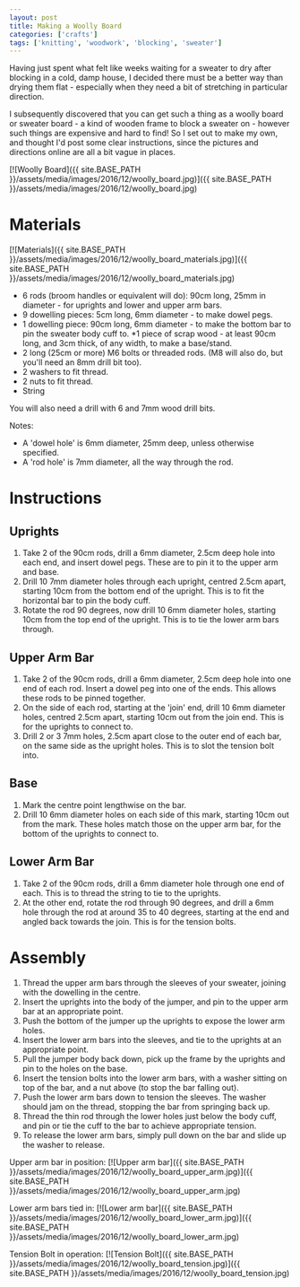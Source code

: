 ```yaml
---
layout: post
title: Making a Woolly Board
categories: ['crafts']
tags: ['knitting', 'woodwork', 'blocking', 'sweater']
---
```


Having just spent what felt like weeks waiting for a sweater to dry after blocking in a cold, damp house, I decided there must be a better way than drying them flat - especially when they need a bit of stretching in particular direction.

I subsequently discovered that you can get such a thing as a woolly board or sweater board - a kind of wooden frame to block a sweater on - however such things are expensive and hard to find!  So I set out to make my own, and thought I'd post some clear instructions, since the pictures and directions online are all a bit vague in places.

[![Woolly Board]({{ site.BASE_PATH }}/assets/media/images/2016/12/woolly_board.jpg)]({{ site.BASE_PATH }}/assets/media/images/2016/12/woolly_board.jpg)

# Materials

[![Materials]({{ site.BASE_PATH }}/assets/media/images/2016/12/woolly_board_materials.jpg)]({{ site.BASE_PATH }}/assets/media/images/2016/12/woolly_board_materials.jpg)

* 6 rods (broom handles or equivalent will do): 90cm long, 25mm in diameter - for uprights and lower and upper arm bars.
* 9 dowelling pieces:  5cm long, 6mm diameter - to make dowel pegs.
* 1 dowelling piece:  90cm long, 6mm diameter  - to make the bottom bar to pin the sweater body cuff to.
*1 piece of scrap wood - at least 90cm long, and 3cm thick, of any width, to make a base/stand.
* 2 long (25cm or more) M6 bolts or threaded rods. (M8 will also do, but you'll need an 8mm drill bit too).
* 2 washers to fit thread.
* 2 nuts to fit thread.
* String

You will also need a drill with 6 and  7mm wood drill bits.

Notes:
- A 'dowel hole' is 6mm diameter, 25mm deep, unless otherwise specified.
- A 'rod hole' is 7mm diameter, all the way through the rod.


# Instructions

## Uprights

1. Take 2 of the 90cm rods, drill a 6mm diameter, 2.5cm deep hole into each end, and insert dowel pegs. These are to pin it to the upper arm and base.
2. Drill 10 7mm diameter holes through each upright, centred 2.5cm apart, starting 10cm from the bottom end of the upright. This is to fit the horizontal bar to pin the body cuff.
3. Rotate the rod 90 degrees, now drill 10 6mm diameter holes, starting 10cm from the top end of the upright. This is to tie the lower arm bars through.

## Upper Arm Bar

1. Take 2 of the 90cm rods, drill a 6mm diameter, 2.5cm deep hole into one end of each rod. Insert a dowel peg into one of the ends. This allows these rods to be pinned together.
2. On the side of each rod, starting at the 'join' end, drill 10 6mm diameter holes, centred 2.5cm apart, starting 10cm out from the join end. This is for the uprights to connect to.
3. Drill 2 or 3 7mm holes, 2.5cm apart close to the outer end of each bar, on the same side as the upright holes. This is to slot the tension bolt into.


## Base

1. Mark the centre point lengthwise on the bar.
2. Drill 10 6mm diameter holes on each side of this mark, starting 10cm out from the mark. These holes match those on the upper arm bar, for the bottom of the uprights to connect to.

## Lower Arm Bar

1. Take 2 of the 90cm rods, drill a 6mm diameter hole through one end of each. This is to thread the string to tie to the uprights.
2. At the other end, rotate the rod through 90 degrees, and drill a 6mm hole through the rod at around 35 to 40 degrees, starting at the end and angled back towards the join. This is for the tension bolts.

# Assembly

1. Thread the upper arm bars through the sleeves of your sweater, joining with the dowelling in the centre.
2. Insert the uprights into the body of the jumper, and pin to the upper arm bar at an appropriate point.
3. Push the bottom of the jumper up the uprights to expose the lower arm holes.
4. Insert the lower arm bars into the sleeves, and tie to the uprights at an appropriate point.
5. Pull the jumper body back down, pick up the frame by the uprights and pin to the holes on the base.
6. Insert the tension bolts into the lower arm bars, with a washer sitting on top of the bar, and a nut above (to stop the bar falling out).
7. Push the lower arm bars down to tension the sleeves. The washer should jam on the thread, stopping the bar from springing back up.
8. Thread the thin rod through the lower holes just below the body cuff, and pin or tie the cuff to the bar to achieve appropriate tension.
9. To release the lower arm bars, simply pull down on the bar and slide up the washer to release.

Upper arm bar in position:
[![Upper arm bar]({{ site.BASE_PATH }}/assets/media/images/2016/12/woolly_board_upper_arm.jpg)]({{ site.BASE_PATH }}/assets/media/images/2016/12/woolly_board_upper_arm.jpg)

Lower arm bars tied in:
[![Lower arm bar]({{ site.BASE_PATH }}/assets/media/images/2016/12/woolly_board_lower_arm.jpg)]({{ site.BASE_PATH }}/assets/media/images/2016/12/woolly_board_lower_arm.jpg)

Tension Bolt in operation:
[![Tension Bolt]({{ site.BASE_PATH }}/assets/media/images/2016/12/woolly_board_tension.jpg)]({{ site.BASE_PATH }}/assets/media/images/2016/12/woolly_board_tension.jpg)
